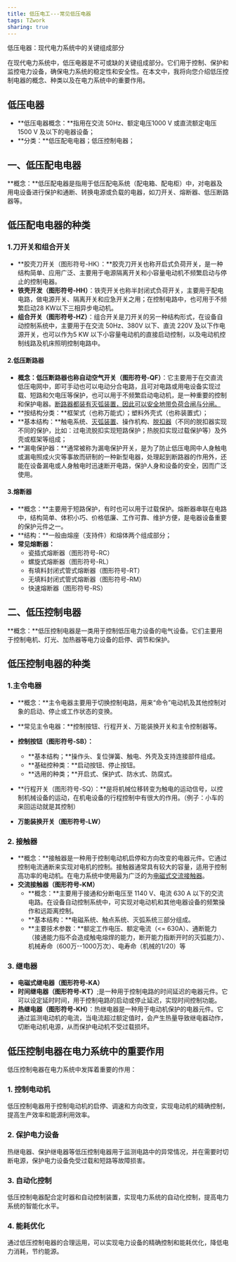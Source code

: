 ```yaml
---
title: 低压电工---常见低压电器
tags: TZwork 
sharing: true
---
```


低压电器：现代电力系统中的关键组成部分

在现代电力系统中，低压电器是不可或缺的关键组成部分。它们用于控制、保护和监控电力设备，确保电力系统的稳定性和安全性。在本文中，我将向您介绍低压控制电器的概念、种类以及在电力系统中的重要作用。<!--more-->

## 低压电器

- **低压电器概念：**指用在交流 50Hz、额定电压1000 V 或直流额定电压 1500 V 及以下的电器设备；
- **分类：**低压配电电器；低压控制电器；

## 一、低压配电电器

**概念：**低压配电器是指用于低压配电系统（配电箱、配电柜）中，对电器及用电设备进行保护和通断、转换电源或负载的电器，如刀开关、熔断器、低压断路器等。

## 低压配电电器的种类

### 1.刀开关和组合开关

- **胶壳刀开关（图形符号-HK）：**胶壳刀开关也称开启式负荷开关，是一种结构简单、应用广泛、主要用于电源隔离开关和小容量电动机不频繁启动与停止的控制电器。
- **铁壳开发（图形符号-HH）**：铁壳开关也称半封闭式负荷开关，主要用于配电电路，做电源开关、隔离开关和应急开关之用；在控制电路中，也可用于不频繁启动28 KW以下三相异步电动机。
- **组合开关（图形符号-HZ）**：组合开关是刀开关的另一种结构形式，在设备自动控制系统中，主要用于在交流 50Hz、380V 以下、直流 220V 及以下作电源开关，也可以作为5 KW 以下小容量电动机的直接启动控制，以及电动机控制线路及机床照明控制电路中。

#### 2.低压断路器

- **概念：低压断路器也称自动空气开关（图形符号-QF）**：它主要用于在交直流低压电网中，即可手动也可以电动分合电路，且可对电路或用电设备实现过载、短路和欠电压等保护，也可以用于不频繁启动电动机，是一种重要的控制和保护电器。<u>断路器都装有灭弧装置，因此可以安全地带负荷合闸与分闸。</u>
- **按结构分类：**框架式（也称万能式）；塑料外壳式（也称装置式）；
- **基本结构：**触电系统、<u>灭弧装置</u>、操作机构、<u>脱扣器</u>（不同的脱扣器实现不同的保护，比如：过电流脱扣实现短路保护；热脱扣实现过载保护等）及外壳或框架等组成；
- **漏电保护器：**通常被称为漏电保护开关，是为了防止低压电网中人身触电或漏电照成火灾等事故而研制的一种新型电器，处理起到断路器的作用外，还能在设备漏电或人身触电时迅速断开电路，保护人身和设备的安全，因而广泛使用。

#### 3.熔断器

- **概念：**主要用于短路保护，有时也可以用于过载保护。熔断器串联在电路中，结构简单、体积小巧、价格低廉、工作可靠、维护方便，是电器设备重要的保护元件之一。
- **结构：**一般由熔座（支持件）和熔体两个组成部分；
- **常见熔断器：**
  - 瓷插式熔断器（图形符号-RC）
  - 螺旋式熔断器（图形符号-RL）
  - 有填料封闭式管式熔断器（图形符号-RT）
  - 无填料封闭式管式熔断器（图形符号-RM）
  - 快速熔断器（图形符号-RS）

## 二、低压控制电器

**概念：**低压控制电器是一类用于控制低压电力设备的电气设备。它们主要用于控制电机、灯光、加热器等电力设备的启停、调节和保护。

## 低压控制电器的种类

### 1.主令电器

- **概念：**主令电器主要用于切换控制电路，用来“命令”电动机及其他控制对象的启动、停止或工作状态的变换。

- **常见主令电器：**控制按钮、行程开关、万能装换开关和主令控制器等。
- **控制按钮（图形符号-SB）：**
  - **基本结构；**操作头、复位弹簧、触电、外壳及支持连接部件组成。
  - **基础控种类：**启动按钮、停止按钮。
  - **选用的种类；**开启式、保护式、防水式、防腐式。
- **行程开关（图形符号-SQ）：**是将机械位移转变为触电的运动信号，以控制机械设备的运动，在机电设备的行程控制中有很大的作用。（例子：小车的来回运动就是其控制）
- **万能装换开关（图形符号-LW）**

### 2. 接触器

- **概念：**接触器是一种用于控制电动机启停和方向改变的电器元件。它通过控制电流通断来实现对电机的控制。接触器通常具有较大的容量，适用于控制高功率的电动机。在电力系统中使用最为广泛的为<u>电磁式交流接触器</u>。
- **交流接触器（图形符号-KM）**
  - **概念：**主要用于接通和分断电压至 1140 V、电流 630 A 以下的交流电路。在设备自动控制系统中，可实现对电动机和其他电器设备的频繁操作和远距离控制。
  - **基本结构：**电磁系统、触点系统、灭弧系统三部分组成。
  - **主要技术参数：**额定工作电压、额定电流（<= 630A）、通断能力（接通能力指不会造成触电熔焊的能力，断开能力指断开时的灭弧能力）、机械寿命（600万--1000万次）、电寿命（机械的1/20）等

### 3. 继电器

- **电磁式继电器（图形符号-KA）**
- **时间继电器（图形符号-KT）**;是一种用于控制电路的时间延迟的电器元件。它可以设定延时时间，用于控制电路的启动或停止延迟，实现时间控制功能。
- **热继电器（图形符号-KH）**：热继电器是一种用于电动机保护的电器元件。它通过监测电动机的电流，当电流超过额定值时，会产生热量导致继电器动作，切断电动机电源，从而保护电动机不受过载损坏。

## 低压控制电器在电力系统中的重要作用

低压控制电器在电力系统中发挥着重要的作用：

### 1. 控制电动机

低压控制电器用于控制电动机的启停、调速和方向改变，实现电动机的精确控制，提高生产效率和能源利用效率。

### 2. 保护电力设备

热继电器、保护继电器等低压控制电器用于监测电路中的异常情况，并在需要时切断电源，保护电力设备免受过载和短路等故障损害。

### 3. 自动化控制

低压控制电器配合定时器和自动控制装置，实现电力系统的自动化控制，提高电力系统的智能化水平。

### 4. 能耗优化

通过低压控制电器的合理运用，可以实现电力设备的精确控制和能耗优化，降低电力消耗，节约能源。
